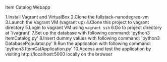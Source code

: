 Item Catalog Webapp

1.Install Vagrant and VirtualBox
2.Clone the fullstack-nanodegree-vm
3.Launch the Vagrant VM (vagrant up)
4.Clone this project to vagrant directory
5.Login to vagrant VM using `vagrant ssh`
6.Go to project directory at '/vagrant'
7.Set up the database with following command:
  'python3 ItemCatalog.py'
8.Insert dummy values with following command:
  'python3 DatabasePopulator.py'
9.Run the application with following command:
  'python3 ItemCatApplication.py'
10.Access and test the application by visiting http://localhost:5000 locally on the browser